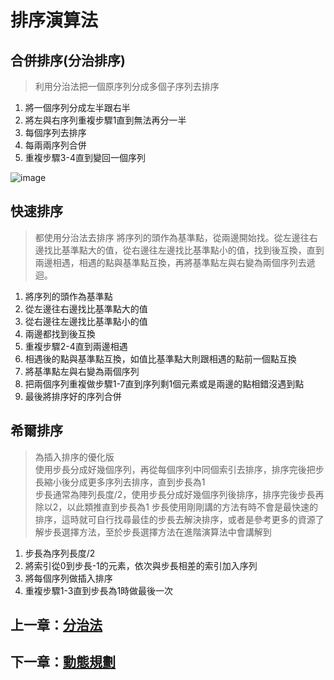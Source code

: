 # 排序演算法

## 合併排序(分治排序)

> 利用分治法把一個原序列分成多個子序列去排序

1. 將一個序列分成左半跟右半
2. 將左與右序列重複步驟1直到無法再分一半
3. 每個序列去排序
4. 每兩兩序列合併
5. 重複步驟3-4直到變回一個序列

![image](https://github.com/xixa3333/algorithm/assets/128284090/c4faf6a1-a2b4-40e5-8811-480882744338)

## 快速排序

> 都使用分治法去排序
> 將序列的頭作為基準點，從兩邊開始找。從左邊往右邊找比基準點大的值，從右邊往左邊找比基準點小的值，找到後互換，直到兩邊相遇，相遇的點與基準點互換，再將基準點左與右變為兩個序列去遞迴。

1. 將序列的頭作為基準點
2. 從左邊往右邊找比基準點大的值
3. 從右邊往左邊找比基準點小的值
4. 兩邊都找到後互換
5. 重複步驟2-4直到兩邊相遇
6. 相遇後的點與基準點互換，如值比基準點大則跟相遇的點前一個點互換
7. 將基準點左與右變為兩個序列
8. 把兩個序列重複做步驟1-7直到序列剩1個元素或是兩邊的點相錯沒遇到點
9. 最後將排序好的序列合併


## 希爾排序

> 為插入排序的優化版  
> 使用步長分成好幾個序列，再從每個序列中同個索引去排序，排序完後把步長縮小後分成更多序列去排序，直到步長為1  
> 步長通常為陣列長度/2，使用步長分成好幾個序列後排序，排序完後步長再除以2，以此類推直到步長為1
> 步長使用剛剛講的方法有時不會是最快速的排序，這時就可自行找尋最佳的步長去解決排序，或者是參考更多的資源了解步長選擇方法，至於步長選擇方法在進階演算法中會講解到

1. 步長為序列長度/2
2. 將索引從0到步長-1的元素，依次與步長相差的索引加入序列
3. 將每個序列做插入排序
4. 重複步驟1-3直到步長為1時做最後一次

## 上一章：[分治法](https://github.com/xixa3333/algorithm/blob/main/%E5%88%86%E6%B2%BB%E6%B3%95.md)
## 下一章：[動態規劃](https://github.com/xixa3333/algorithm/blob/main/%E5%8B%95%E6%85%8B%E8%A6%8F%E5%8A%83.md)
